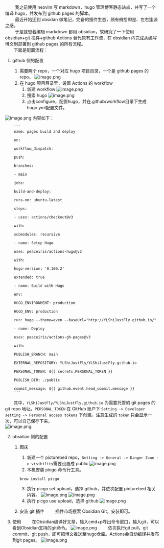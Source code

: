 
&emsp;&emsp;&nbsp;我之前使用 neovim 写 markdown，hugo 管理博客静态站点，并写了一个编译 hugo，并发布到 github pages 的脚本。   
&emsp;&emsp;&nbsp;最近开始迁到 obsidan 做笔记，完备的插件生态，颇有俯拾即是、左右逢源之感。  
&emsp;&emsp;&nbsp;于是就想着编辑 markdown 都用 obsidian，故研究了一下使用 obsidian+git 插件+github Actions 替代原有工作流，在 obsidian 内完成从编写博文到部署到 github pages 的所有流程。  
&emsp;&emsp;下面是配置流程：

1. github 侧的配置

	1. 需要两个 repo，一个对应 hugo 项目目录，一个是 github pages 的 repo。
![image.png](https://raw.githubusercontent.com/YLShiJustFly/picturebed/main/images/20230302104302.png)
	2. 在 hugo 项目目录里，设置 Actions 的 workflow
		1. 新建 workflow
![image.png](https://raw.githubusercontent.com/YLShiJustFly/picturebed/main/images/20230302104620.png)
		2. 搜索 hugo
![image.png](https://raw.githubusercontent.com/YLShiJustFly/picturebed/main/images/20230302104929.png)
		3. 点击configure，配置hugo，并在.github/workflow目录下生成hugo.yml配置文件。

![image.png](https://raw.githubusercontent.com/YLShiJustFly/picturebed/main/images/20230302105105.png)
        内容如下：

        ```
        name: pages build and deploy
        
        on:
        
        workflow_dispatch:
        
        push:
        
        branches:
        
        - main
        
        jobs:
        
        build-and-deploy:
        
        runs-on: ubuntu-latest
        
        steps:
        
        - uses: actions/checkout@v3
        
        with:
        
        submodules: recursive
        
        - name: Setup Hugo
        
        uses: peaceiris/actions-hugo@v2
        
        with:
        
        hugo-version: '0.100.2'
        
        extended: true
        
        - name: Build with Hugo
        
        env:
        
        HUGO_ENVIRONMENT: production
        
        HUGO_ENV: production
        
        run: hugo --theme=even --baseUrl="http://YLShiJustFly.github.io/"
        
        - name: Deploy
        
        uses: peaceiris/actions-gh-pages@v3
        
        with:
        
        PUBLISH_BRANCH: main
        
        EXTERNAL_REPOSITORY: YLShiJustFly/YLShiJustFly.github.io
        
        PERSONAL_TOKEN: ${{ secrets.PERSONAL_TOKEN }}
        
        PUBLISH_DIR: ./public
        
        commit_message: ${{ github.event.head_commit.message }}
        ```
        
&emsp;&emsp;其中，`YLShiJustFly/YLShiJustFly.github.io` 为需要托管的 git pages 的 git repo 地址。`PERSONAL_TOKEN` 在 GitHub 账户下 `Setting -> Developer setting -> Personal access tokens` 下创建。注意生成的 `token` 只会显示一次，可以自己保存下来。  
![image.png](https://raw.githubusercontent.com/YLShiJustFly/picturebed/main/images/20230302110308.png)

2. obsidian 侧的配置

	1. 图床
		1. 新建一个 picturebed repo，`Setting -> General -> Danger Zone -> visibility`需要设置成 public
         ![image.png](https://raw.githubusercontent.com/YLShiJustFly/picturebed/main/images/20230302110859.png)
		2. 本机安装 picgo 命令行工具。
        ```
        brew install picgo
        ```
		3. 执行 picgo set upload，选择 github，并依次配置 picturebed 相关内容。
      ![image.png](https://raw.githubusercontent.com/YLShiJustFly/picturebed/main/images/20230302111159.png)
      ![image.png](https://raw.githubusercontent.com/YLShiJustFly/picturebed/main/images/20230302111938.png)
		4. 执行 picgo use upload，选择 github
      ![image.png](https://raw.githubusercontent.com/YLShiJustFly/picturebed/main/images/20230302112801.png)

	2. 安装 git 插件
   &emsp;&emsp;&nbsp;插件市场搜索 Obsidian Git，安装即可。

3. 使用
&emsp;&emsp;&nbsp;在Obsidian编译好文章，输入cmd+p呼出命令窗口，输入git，可以看到Obsidian支持的git命令。
![image.png](https://raw.githubusercontent.com/YLShiJustFly/picturebed/main/images/20230302113431.png)
&emsp;&emsp;&nbsp;依次执行git pull，git commit，git push，即可把博文推送至hugo仓库。Actions会自动编译并发布到git pages。
![image.png](https://raw.githubusercontent.com/YLShiJustFly/picturebed/main/images/20230302113750.png)
